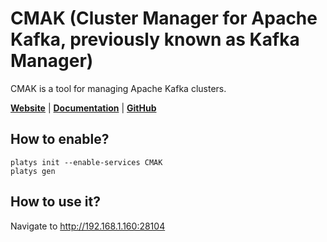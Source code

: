 # CMAK (Cluster Manager for Apache Kafka, previously known as Kafka Manager)

CMAK is a tool for managing Apache Kafka clusters.

**[Website](https://github.com/yahoo/CMAK)** | **[Documentation](https://github.com/yahoo/CMAK)** | **[GitHub](https://github.com/yahoo/CMAK)**

## How to enable?

```
platys init --enable-services CMAK
platys gen
```

## How to use it?

Navigate to <http://192.168.1.160:28104>

